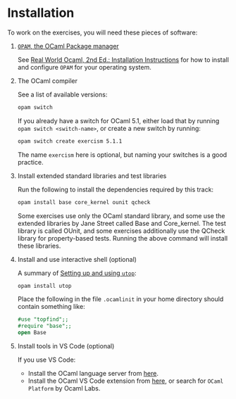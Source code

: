 # Installation

To work on the exercises, you will need these pieces of software:

1. [`OPAM`, the OCaml Package manager](https://opam.ocaml.org/)

   See [Real World Ocaml, 2nd Ed.: Installation Instructions](https://dev.realworldocaml.org/install.html)
   for how to install and configure `OPAM` for your operating system.

2. The OCaml compiler

   See a list of available versions:

   ```bash
   opam switch
   ```

   If you already have a switch for OCaml 5.1, either load that by running `opam switch <switch-name>`, or create a new switch by running:

   ```bash
   opam switch create exercism 5.1.1
   ```

   The name `exercism` here is optional, but naming your switches is a good practice.

3. Install extended standard libraries and test libraries

   Run the following to install the dependencies required by this track:

   ```bash
   opam install base core_kernel ounit qcheck
   ```

   Some exercises use only the OCaml standard library, and some use the extended libraries by Jane Street called Base and Core_kernel.
   The test library is called OUnit, and some exercises additionally use the QCheck library for property-based tests.
   Running the above command will install these libraries.

4. Install and use interactive shell (optional)

   A summary of [Setting up and using `utop`](https://dev.realworldocaml.org/install.html):

   ```bash
   opam install utop
   ```

   Place the following in the file `.ocamlinit` in your home directory should contain something like:

   ```ocaml
   #use "topfind";;
   #require "base";;
   open Base
   ```

5. Install tools in VS Code (optional)

   If you use VS Code:

   - Install the OCaml language server from [here](https://github.com/ocaml/ocaml-lsp).
   - Install the OCaml VS Code extension from [here](https://marketplace.visualstudio.com/items?itemName=ocamllabs.ocaml-platform), or search for `OCaml Platform` by Ocaml Labs.
